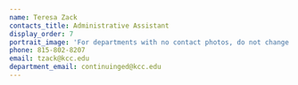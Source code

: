 ```yaml
---
name: Teresa Zack
contacts_title: Administrative Assistant
display_order: 7
portrait_image: 'For departments with no contact photos, do not change this field.'
phone: 815-802-8207
email: tzack@kcc.edu​​
department_email: continuinged@kcc.edu
---
```


